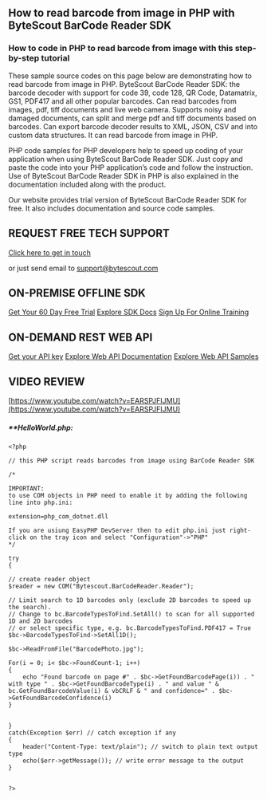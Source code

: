 ## How to read barcode from image in PHP with ByteScout BarCode Reader SDK

### How to code in PHP to read barcode from image with this step-by-step tutorial

These sample source codes on this page below are demonstrating how to read barcode from image in PHP. ByteScout BarCode Reader SDK: the barcode decoder with support for code 39, code 128, QR Code, Datamatrix, GS1, PDF417 and all other popular barcodes. Can read barcodes from images, pdf, tiff documents and live web camera. Supports noisy and damaged documents, can split and merge pdf and tiff documents based on barcodes. Can export barcode decoder results to XML, JSON, CSV and into custom data structures. It can read barcode from image in PHP.

PHP code samples for PHP developers help to speed up coding of your application when using ByteScout BarCode Reader SDK. Just copy and paste the code into your PHP application’s code and follow the instruction. Use of ByteScout BarCode Reader SDK in PHP is also explained in the documentation included along with the product.

Our website provides trial version of ByteScout BarCode Reader SDK for free. It also includes documentation and source code samples.

## REQUEST FREE TECH SUPPORT

[Click here to get in touch](https://bytescout.zendesk.com/hc/en-us/requests/new?subject=ByteScout%20BarCode%20Reader%20SDK%20Question)

or just send email to [support@bytescout.com](mailto:support@bytescout.com?subject=ByteScout%20BarCode%20Reader%20SDK%20Question) 

## ON-PREMISE OFFLINE SDK 

[Get Your 60 Day Free Trial](https://bytescout.com/download/web-installer?utm_source=github-readme)
[Explore SDK Docs](https://bytescout.com/documentation/index.html?utm_source=github-readme)
[Sign Up For Online Training](https://academy.bytescout.com/)


## ON-DEMAND REST WEB API

[Get your API key](https://pdf.co/documentation/api?utm_source=github-readme)
[Explore Web API Documentation](https://pdf.co/documentation/api?utm_source=github-readme)
[Explore Web API Samples](https://github.com/bytescout/ByteScout-SDK-SourceCode/tree/master/PDF.co%20Web%20API)

## VIDEO REVIEW

[https://www.youtube.com/watch?v=EARSPJFIJMU](https://www.youtube.com/watch?v=EARSPJFIJMU)




<!-- code block begin -->

##### ****HelloWorld.php:**
    
```
<?php

// this PHP script reads barcodes from image using BarCode Reader SDK

/*

IMPORTANT: 
to use COM objects in PHP need to enable it by adding the following line into php.ini:

extension=php_com_dotnet.dll

If you are usiung EasyPHP DevServer then to edit php.ini just right-click on the tray icon and select "Configuration"->"PHP"
*/

try
{

// create reader object
$reader = new COM("Bytescout.BarCodeReader.Reader");

// Limit search to 1D barcodes only (exclude 2D barcodes to speed up the search).
// Change to bc.BarcodeTypesToFind.SetAll() to scan for all supported 1D and 2D barcodes 
// or select specific type, e.g. bc.BarcodeTypesToFind.PDF417 = True
$bc->BarcodeTypesToFind->SetAll1D();

$bc->ReadFromFile("BarcodePhoto.jpg");

For(i = 0; i< $bc->FoundCount-1; i++)
{
    echo "Found barcode on page #" . $bc->GetFoundBarcodePage(i)) . " with type " . $bc->GetFoundBarcodeType(i) . " and value " & bc.GetFoundBarcodeValue(i) & vbCRLF & " and confidence=" . $bc->GetFoundBarcodeConfidence(i)
}


}
catch(Exception $err) // catch exception if any
{
    header("Content-Type: text/plain"); // switch to plain text output type
    echo($err->getMessage()); // write error message to the output
}


?>
```

<!-- code block end -->
